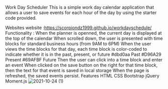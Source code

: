 Work Day Scheduler
This is a simple work day calendar application that allows a user to save events for each hour of the day by using the starter code provided.

Websites
website :https://scorpiondz1999.github.io/workdayschedule/
Functionality :
When the planner is openned, the current day is displayed at the top of the calendar
When scrolled down, the user is presented with time blocks for standard business hours (from 9AM to 6PM)
When the user views the time blocks for that day, each time block is color-coded to indicate whether it is in the past, present, or future
#dbd0aa Past
#D96A29 Present
#69AFBF Future
Then the user can click into a time block and enter an event
When clicked on the save button on the right for that time block, then the text for that event is saved in local storage
When the page is refreshed, the saved events persist.
Features
HTML
CSS
Bootstrap
jQuery
Moment.js
![2021-10-24 (1)](https://user-images.githubusercontent.com/84550325/138617210-fb95074f-c67c-4332-bb0e-fa9c5195ce0d.png)
